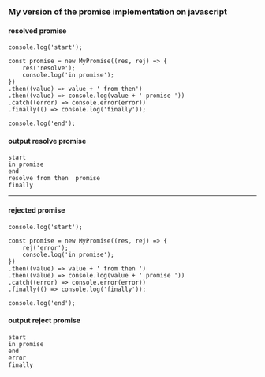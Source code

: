 ### My version of the promise implementation on javascript

#### resolved promise

    console.log('start');

    const promise = new MyPromise((res, rej) => {
        res('resolve');
        console.log('in promise');
    })
    .then((value) => value + ' from then')
    .then((value) => console.log(value + ' promise '))
    .catch((error) => console.error(error))
    .finally(() => console.log('finally'));

    console.log('end');

#### output resolve promise

    start
    in promise
    end
    resolve from then  promise 
    finally

***

#### rejected promise

    console.log('start');

    const promise = new MyPromise((res, rej) => {
        rej('error');
        console.log('in promise');
    })
    .then((value) => value + ' from then ')
    .then((value) => console.log(value + ' promise '))
    .catch((error) => console.error(error))
    .finally(() => console.log('finally'));

    console.log('end');

#### output reject promise

    start
    in promise
    end
    error
    finally
